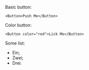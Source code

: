 Basic button:

	<Button>Push Me</Button>

Color button:

	<Button color="red">Lick Me</Button>

Some list:

* Ein;
* Zwei;
* Drei.
